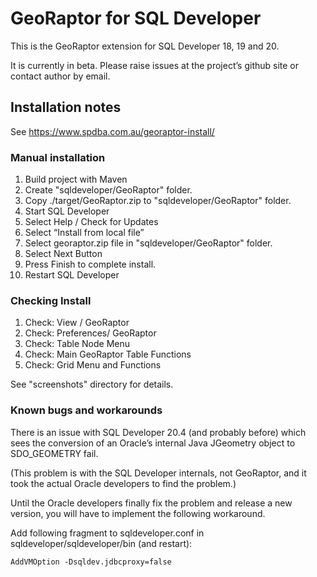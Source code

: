 # GeoRaptor for SQL Developer

This is the GeoRaptor extension for SQL Developer 18, 19 and 20.

It is currently in beta. Please raise issues at the project’s github site or contact author by email.

## Installation notes ##

See https://www.spdba.com.au/georaptor-install/

### Manual installation ###

1. Build project with Maven
2. Create "sqldeveloper/GeoRaptor" folder.
3. Copy ./target/GeoRaptor.zip to "sqldeveloper/GeoRaptor" folder.
4. Start SQL Developer
5. Select Help / Check for Updates
6. Select “Install from local file”
7. Select georaptor.zip file in "sqldeveloper/GeoRaptor" folder.
8. Select Next Button
9. Press Finish to complete install.
10. Restart SQL Developer

### Checking Install ###

1. Check: View / GeoRaptor
2. Check: Preferences/ GeoRaptor
3. Check: Table Node Menu
4. Check: Main GeoRaptor Table Functions
5. Check: Grid Menu and Functions

See "screenshots" directory for details.

### Known bugs and workarounds ###

There is an issue with SQL Developer 20.4 (and probably before) which sees the conversion of an Oracle’s internal Java JGeometry object to SDO_GEOMETRY fail.

(This problem is with the SQL Developer internals, not GeoRaptor, and it took the actual Oracle developers to find the problem.)

Until the Oracle developers finally fix the problem and release a new version, you will have to implement the following workaround.

Add following fragment to sqldeveloper.conf in sqldeveloper/sqldeveloper/bin (and restart):
```
AddVMOption -Dsqldev.jdbcproxy=false
```
